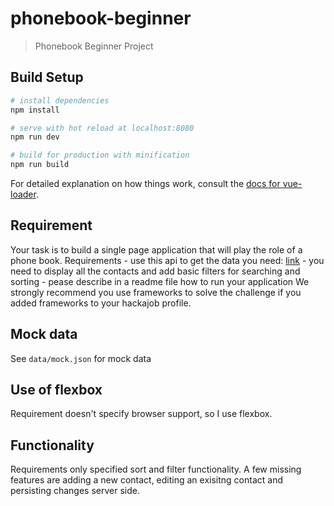 # phonebook-beginner

> Phonebook Beginner Project

## Build Setup

``` bash
# install dependencies
npm install

# serve with hot reload at localhost:8080
npm run dev

# build for production with minification
npm run build
```

For detailed explanation on how things work, consult the [docs for vue-loader](http://vuejs.github.io/vue-loader).


## Requirement
Your task is to build a single page application that will play the role of a phone book.  Requirements - use this api to get the data you need: [link](http://www.mocky.io/v2/59e698340f00000d01ee9756) - you need to display all the contacts and add basic filters for searching and sorting - pease describe in a readme file how to run your application  We strongly recommend you use frameworks to solve the challenge if you added frameworks to your hackajob profile.

## Mock data
See `data/mock.json` for mock data

## Use of flexbox
Requirement doesn't specify browser support, so I use flexbox.

## Functionality
Requirements only specified sort and filter functionality. A few missing features are adding a new contact, editing an exisitng contact and persisting changes server side.